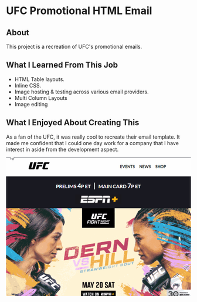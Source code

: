 # UFC Promotional HTML Email

## About

This project is a recreation of UFC's promotional emails.


## What I Learned From This Job

- HTML Table layouts.
- Inline CSS.
- Image hosting & testing across various email providers. 
- Multi Column Layouts
- Image editing


## What I Enjoyed About Creating This

As a fan of the UFC, it was really cool to recreate their email template. It made me confident that I could one day work for a company that I have interest in aside from the development aspect.

![](https://github.com/edwadewards/UFC-promo/blob/main/ufc.gif)
